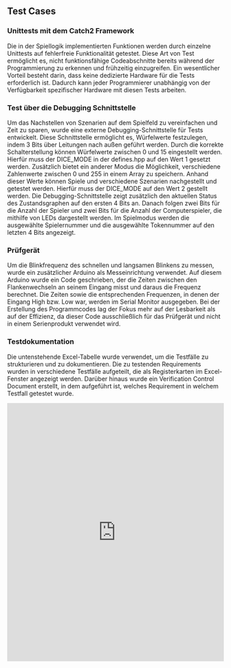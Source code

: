 ## Test Cases

### Unittests mit dem Catch2 Framework
Die in der Spiellogik implementierten Funktionen werden durch einzelne Unittests auf fehlerfreie Funktionalität getestet. Diese Art von Test ermöglicht es, nicht funktionsfähige Codeabschnitte bereits während der Programmierung zu erkennen und frühzeitig einzugreifen. Ein wesentlicher Vorteil besteht darin, dass keine dedizierte Hardware für die Tests erforderlich ist. Dadurch kann jeder Programmierer unabhängig von der Verfügbarkeit spezifischer Hardware mit diesen Tests arbeiten.

### Test über die Debugging Schnittstelle
Um das Nachstellen von Szenarien auf dem Spielfeld zu vereinfachen und Zeit zu sparen, wurde eine externe Debugging-Schnittstelle für Tests entwickelt. Diese Schnittstelle ermöglicht es, Würfelwerte festzulegen, indem 3 Bits über Leitungen nach außen geführt werden. Durch die korrekte Schalterstellung können Würfelwerte zwischen 0 und 15 eingestellt werden. Hierfür muss der DICE_MODE in der defines.hpp auf den Wert 1 gesetzt werden. Zusätzlich bietet ein anderer Modus die Möglichkeit, verschiedene Zahlenwerte zwischen 0 und 255 in einem Array zu speichern. Anhand dieser Werte können Spiele und verschiedene Szenarien nachgestellt und getestet werden. Hierfür muss der DICE_MODE auf den Wert 2 gestellt werden.
Die Debugging-Schnittstelle zeigt zusätzlich den aktuellen Status des Zustandsgraphen auf den ersten 4 Bits an. Danach folgen zwei Bits für die Anzahl der Spieler und zwei Bits für die Anzahl der Computerspieler, die mithilfe von LEDs dargestellt werden. Im Spielmodus werden die ausgewählte Spielernummer und die ausgewählte Tokennummer auf den letzten 4 Bits angezeigt.

### Prüfgerät
Um die Blinkfrequenz des schnellen und langsamen Blinkens zu messen, wurde ein zusätzlicher Arduino als Messeinrichtung verwendet. Auf diesem Arduino wurde ein Code geschrieben, der die Zeiten zwischen den Flankenwechseln an seinem Eingang misst und daraus die Frequenz berechnet. Die Zeiten sowie die entsprechenden Frequenzen, in denen der Eingang High bzw. Low war, werden im Serial Monitor ausgegeben. Bei der Erstellung des Programmcodes lag der Fokus mehr auf der Lesbarkeit als auf der Effizienz, da dieser Code ausschließlich für das Prüfgerät und nicht in einem Serienprodukt verwendet wird.

### Testdokumentation

Die untenstehende Excel-Tabelle wurde verwendet, um die Testfälle zu strukturieren und zu dokumentieren. Die zu testenden Requirements wurden in verschiedene Testfälle aufgeteilt, die als Registerkarten im Excel-Fenster angezeigt werden. Darüber hinaus wurde ein Verification Control Document erstellt, in dem aufgeführt ist, welches Requirement in welchem Testfall getestet wurde.


<iframe width=100% height=600px frameborder="0" scrolling="no" src="https://onedrive.live.com/embed?resid=A555585E24922B9A%215374&authkey=%21AAeusmggII6N7WQ&em=2&wdAllowInteractivity=False&wdHideHeaders=True&wdDownloadButton=True&wdInConfigurator=True&wdInConfigurator=True"></iframe>